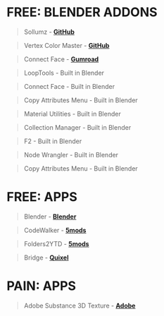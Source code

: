 # FREE: BLENDER ADDONS

> Sollumz - **[GitHub](https://github.com/Sollumz/Sollumz)**

> Vertex Color Master - **[GitHub](https://github.com/andyp123/blender_vertex_color_master)**

> Connect Face - **[Gumroad](https://kushiro.gumroad.com/l/connect_face)**

> LoopTools - Built in Blender

> Connect Face - Built in Blender

> Copy Attributes Menu - Built in Blender

> Material Utilities - Built in Blender

> Collection Manager - Built in Blender

> F2 - Built in Blender

> Node Wrangler - Built in Blender

> Copy Attributes Menu - Built in Blender

# FREE: APPS
> Blender - **[Blender](https://www.blender.org/)**

> CodeWalker - **[5mods](https://pl.gta5-mods.com/tools/codewalker-gtav-interactive-3d-map)**

> Folders2YTD - **[5mods](https://pl.gta5-mods.com/tools/folders2ytd)**

> Bridge - **[Quixel](https://quixel.com/bridge)**

# PAIN: APPS
> Adobe Substance 3D Texture - **[Adobe](https://www.adobe.com/pl/creativecloud/plans.html?plan=individual&filter=3dar)**
